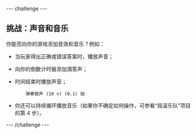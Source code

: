 --- challenge ---
## 挑战：声音和音乐
你能否向你的游戏添加音效和音乐？例如：

+ 当玩家得出正确或错误答案时，播放声音；
+ 向你的倒数计时器添加滴答声；
+ 时间结束时播放声音；

	```blocks
		弹奏鼓声 (10 v) (0.1) 拍
	```

+ 你还可以持续循环播放音乐（如果你不确定如何操作，可参看“摇滚乐队”项目的第 4 步）。




--- /challenge ---